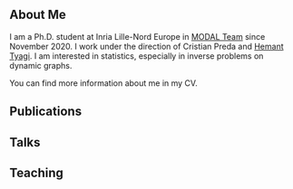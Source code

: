 ## About Me

I am a Ph.D. student at Inria Lille-Nord Europe in <a href="https://team.inria.fr/modal/">MODAL Team</a> since November 2020. I work under the direction of Cristian Preda and <a href="https://hemant-tyagi.github.io">Hemant Tyagi</a>. I am interested in statistics, especially in inverse problems on dynamic graphs.

You can find more information about me in my CV.


## Publications

## Talks

## Teaching


